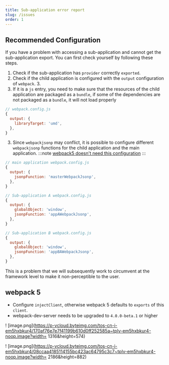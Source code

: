 ```yaml
---
title: Sub-application error report
slug: /issues
order: 1
---
```


## Recommended Configuration

If you have a problem with accessing a sub-application and cannot get the sub-application export. You can first check yourself by following these steps.

1. Check if the sub-application has `provider` correctly `exported`.
2. Check if the child application is configured with the `output` configuration of `webpack`. 3.
3. If it is a `js` entry, you need to make sure that the resources of the child application are packaged as a `bundle`, if some of the dependencies are not packaged as a `bundle`, it will not load properly

```js
// webpack.config.js
{
  output: {
    libraryTarget: 'umd',
  },
}
```

3. Since `webpackjsonp` may conflict, it is possible to configure different `webpackjsonp` functions for the child application and the main application.
   :::note
   [webpack5 doesn't need this configuration](https://webpack.js.org/blog/2020-10-10-webpack-5-release/#automatic-unique-naming)
   :::

```js
// main application webpack.config.js
{
  output: {
    jsonpFunction: 'masterWebpackJsonp',
  },
}
```

```js
// Sub-application A webpack.config.js
{
  output: {
    globalObject: 'window',
    jsonpFunction: 'appAWebpackJsonp',
  },
}

```

```js
// Sub-application B webpack.config.js
{
  output: {
    globalObject: 'window',
    jsonpFunction: 'appBAWebpackJsonp',
  },
}
```

This is a problem that we will subsequently work to circumvent at the framework level to make it non-perceptible to the user.

## webpack 5

- Configure `injectClient`, otherwise webpack 5 defaults to `exports` of this `client`.
- webpack-dev-server needs to be upgraded to `4.0.0-beta.1` or higher

! [image.png](https://p-vcloud.byteimg.com/tos-cn-i-em5hxbkur4/170af76e7e7f41199b610d0ff252585a~tplv-em5hxbkur4-noop.image?width= 1316&height=574)

! [image.png](https://p-vcloud.byteimg.com/tos-cn-i-em5hxbkur4/08ccaa4185114155bc423ac64795c3c7~tplv-em5hxbkur4-noop.image?width= 2186&height=882)
